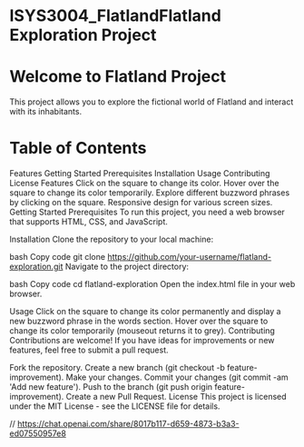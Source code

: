 # ISYS3004_FlatlandFlatland Exploration Project

# Welcome to Flatland Project

This project allows you to explore the fictional world of Flatland and interact with its inhabitants.

# Table of Contents 
Features
Getting Started
Prerequisites
Installation
Usage
Contributing
License
Features
Click on the square to change its color.
Hover over the square to change its color temporarily.
Explore different buzzword phrases by clicking on the square.
Responsive design for various screen sizes.
Getting Started
Prerequisites
To run this project, you need a web browser that supports HTML, CSS, and JavaScript.

Installation
Clone the repository to your local machine:

bash
Copy code
git clone https://github.com/your-username/flatland-exploration.git
Navigate to the project directory:

bash
Copy code
cd flatland-exploration
Open the index.html file in your web browser.

Usage
Click on the square to change its color permanently and display a new buzzword phrase in the words section.
Hover over the square to change its color temporarily (mouseout returns it to grey).
Contributing
Contributions are welcome! If you have ideas for improvements or new features, feel free to submit a pull request.

Fork the repository.
Create a new branch (git checkout -b feature-improvement).
Make your changes.
Commit your changes (git commit -am 'Add new feature').
Push to the branch (git push origin feature-improvement).
Create a new Pull Request.
License
This project is licensed under the MIT License - see the LICENSE file for details.

// https://chat.openai.com/share/8017b117-d659-4873-b3a3-ed07550957e8 
